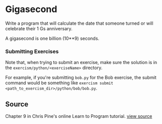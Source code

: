 # Gigasecond

Write a program that will calculate the date that someone turned or will celebrate their 1 Gs anniversary.

A gigasecond is one billion (10**9) seconds.

### Submitting Exercises

Note that, when trying to submit an exercise, make sure the solution is in the `exercism/python/<exerciseName>` directory.

For example, if you're submitting `bob.py` for the Bob exercise, the submit command would be something like `exercism submit <path_to_exercism_dir>/python/bob/bob.py`.

## Source

Chapter 9 in Chris Pine's online Learn to Program tutorial. [view source](http://pine.fm/LearnToProgram/?Chapter=09)
